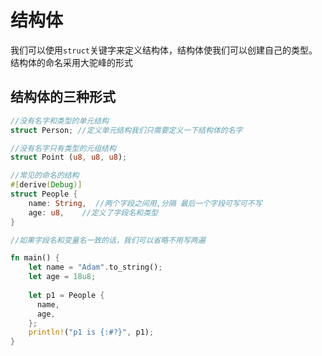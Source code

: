 # 结构体
我们可以使用`struct`关键字来定义结构体，结构体使我们可以创建自己的类型。
结构体的命名采用大驼峰的形式

## 结构体的三种形式

```rust
//没有名字和类型的单元结构 
struct Person; //定义单元结构我们只需要定义一下结构体的名字

//没有名字只有类型的元组结构
struct Point (u8, u8, u8);

//常见的命名的结构
#[derive(Debug)]
struct People {
    name: String,  //两个字段之间用,分隔 最后一个字段可写可不写
    age: u8,    //定义了字段名和类型
}

//如果字段名和变量名一致的话，我们可以省略不用写两遍

fn main() {
    let name = "Adam".to_string();
    let age = 18u8;
    
    let p1 = People {
      name,
      age,
    };
    println!("p1 is {:#?}", p1);
}

```


